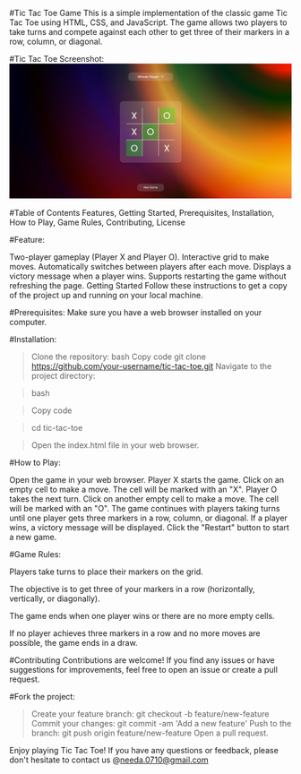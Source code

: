 #Tic Tac Toe Game
This is a simple implementation of the classic game Tic Tac Toe using HTML, CSS, and JavaScript. The game allows two players to take turns and compete against each other to get three of their markers in a row, column, or diagonal.

#Tic Tac Toe Screenshot: 
![Alt text](image.png)

#Table of Contents
Features, 
Getting Started, 
Prerequisites, 
Installation, 
How to Play, 
Game Rules, 
Contributing, 
License



#Feature:

Two-player gameplay (Player X and Player O).
Interactive grid to make moves.
Automatically switches between players after each move.
Displays a victory message when a player wins.
Supports restarting the game without refreshing the page.
Getting Started
Follow these instructions to get a copy of the project up and running on your local machine.

#Prerequisites:
Make sure you have a web browser installed on your computer.

#Installation:
>Clone the repository:
>bash
>Copy code
>git clone https://github.com/your-username/tic-tac-toe.git
>Navigate to the project directory:

>bash

>Copy code

>cd tic-tac-toe

>Open the index.html file in your web browser.


#How to Play:

Open the game in your web browser.
Player X starts the game. Click on an empty cell to make a move. The cell will be marked with an "X".
Player O takes the next turn. Click on another empty cell to make a move. The cell will be marked with an "O".
The game continues with players taking turns until one player gets three markers in a row, column, or diagonal.
If a player wins, a victory message will be displayed. Click the "Restart" button to start a new game.



#Game Rules:

Players take turns to place their markers on the grid.

The objective is to get three of your markers in a row (horizontally, vertically, or diagonally).

The game ends when one player wins or there are no more empty cells.

If no player achieves three markers in a row and no more moves are possible, the game ends in a draw.


#Contributing
Contributions are welcome! If you find any issues or have suggestions for improvements, feel free to open an issue or create a pull request.

#Fork the project:

>Create your feature branch: git checkout -b feature/new-feature
>Commit your changes: git commit -am 'Add a new feature'
>Push to the branch: git push origin feature/new-feature
>Open a pull request.


Enjoy playing Tic Tac Toe! If you have any questions or feedback, please don't hesitate to contact us @needa.0710@gmail.com
